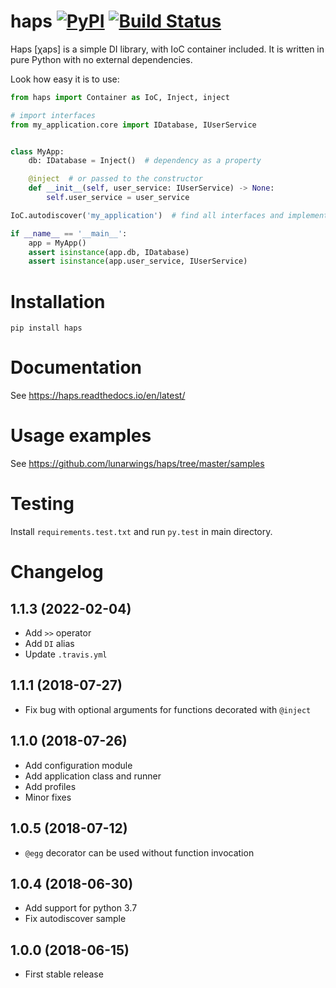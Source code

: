# haps [![PyPI](https://badge.fury.io/py/haps.png)](https://pypi.python.org/pypi/haps/) [![Build Status](https://travis-ci.org/lunarwings/haps.svg?branch=master)](https://travis-ci.org/lunarwings/haps)
Haps [χaps] is a simple DI library, with IoC container included. It is written in pure Python with no external dependencies.

Look how easy it is to use:

```python
from haps import Container as IoC, Inject, inject

# import interfaces
from my_application.core import IDatabase, IUserService


class MyApp:
    db: IDatabase = Inject()  # dependency as a property

    @inject  # or passed to the constructor
    def __init__(self, user_service: IUserService) -> None:
        self.user_service = user_service

IoC.autodiscover('my_application')  # find all interfaces and implementations

if __name__ == '__main__':
    app = MyApp()
    assert isinstance(app.db, IDatabase)
    assert isinstance(app.user_service, IUserService)
```

# Installation

    pip install haps

# Documentation

See https://haps.readthedocs.io/en/latest/

# Usage examples

See https://github.com/lunarwings/haps/tree/master/samples

# Testing

Install `requirements.test.txt` and run `py.test` in main directory.

# Changelog

## 1.1.3 (2022-02-04)
- Add `>>` operator
- Add `DI` alias
- Update `.travis.yml`

## 1.1.1 (2018-07-27)
- Fix bug with optional arguments for functions decorated with `@inject`

## 1.1.0 (2018-07-26)
- Add configuration module
- Add application class and runner
- Add profiles
- Minor fixes

## 1.0.5 (2018-07-12)
- `@egg` decorator can be used without function invocation

## 1.0.4 (2018-06-30)
- Add support for python 3.7
- Fix autodiscover sample

## 1.0.0 (2018-06-15)
- First stable release


